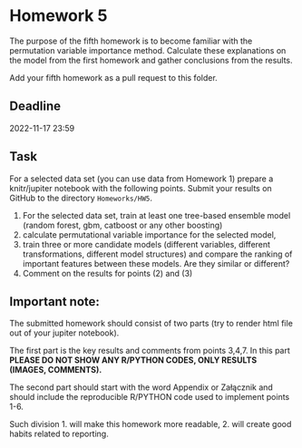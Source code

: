 # Homework 5

The purpose of the fifth homework is to become familiar with the permutation variable importance method. Calculate these explanations on the model from the first homework and gather conclusions from the results.

Add your fifth homework as a pull request to this folder.

## Deadline 

2022-11-17 23:59

## Task

For a selected data set (you can use data from Homework 1) prepare a knitr/jupiter notebook with the following points.
Submit your results on GitHub to the directory `Homeworks/HW5`.


1. For the selected data set, train at least one tree-based ensemble model (random forest, gbm, catboost or any other boosting)
2. calculate permutational variable importance for the selected model,
3. train three or more candidate models (different variables, different transformations, different model structures) and compare the ranking of important features between these models. Are they similar or different?
4. Comment on the results for points (2) and (3)




## **Important note:**

The submitted homework should consist of two parts (try to render html file out of your jupiter notebook). 

The first part is the key results and comments from points 3,4,7. In this part **PLEASE DO NOT SHOW ANY R/PYTHON CODES, ONLY RESULTS (IMAGES, COMMENTS).**

The second part should start with the word Appendix or Załącznik and should include the reproducible R/PYTHON code used to implement points 1-6.

Such division 1. will make this homework more readable, 2. will create good habits related to reporting.
